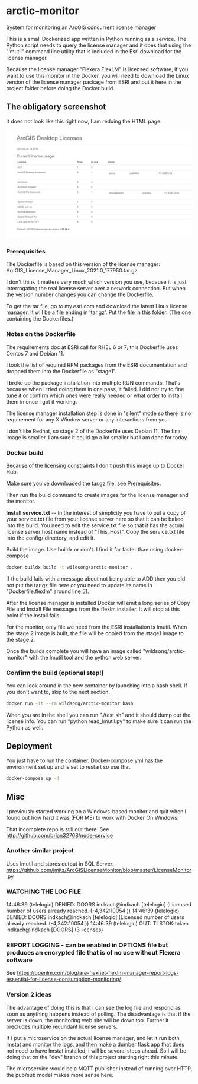 # arctic-monitor

System for monitoring an ArcGIS concurrent license manager

This is a small Dockerized app written in Python running as a service.
The Python script needs to query the license manager and it does that
using the "lmutil" command line utility that is included in the
Esri download for the license manager.

Because the license manager "Flexera FlexLM" is licensed software, if
you want to use this monitor in the Docker, you will need to download
the Linux version of the license manager package from ESRI and put it
here in the project folder before doing the Docker build.

## The obligatory screenshot

It does not look like this right now, I am redoing the HTML page.

![Screenshot of monitor for ArcGIS Flexlm](screenshot.png?raw=true "What the web page looks like")

### Prerequisites

The Dockerfile is based on this version of the license manager:
ArcGIS_License_Manager_Linux_2021.0_177950.tar.gz

I don't think it matters very much which version you use, because it is
just interrogating the real license server over a network connection.
But when the version number changes you can change the Dockerfile.

To get the tar file, go to my.esri.com and download the latest Linux
license manager.  It will be a file ending in 'tar.gz'. Put the file
in this folder. (The one containing the Dockerfiles.)

### Notes on the Dockerfile

The requirements doc at ESRI call for RHEL 6 or 7;
this Dockerfile uses Centos 7 and Debian 11.

I took the list of required RPM packages from the ESRI documentation and
dropped them into the Dockerfile as "stage1".

I broke up the package installation into multiple RUN commands. That's
because when I tried doing them in one pass, it failed. I did not try
to fine tune it or confirm which ones were really needed or what order
to install them in once I got it working.

The license manager installation step is done in "silent" mode so
there is no requirement for any X Window server or any interactions
from you.

I don't like Redhat, so stage 2 of the Dockerfile uses Debian 11.
The final image is smaller. I am sure it could go a lot smaller but
I am done for today.

### Docker build

Because of the licensing constraints I don't push this image up to Docker Hub.

Make sure you've downloaded the tar.gz file, see Prerequisites.

Then run the build command to create images for the license manager and the monitor.

**Install service.txt** -- In the interest of simplicity you 
have to put a copy of your service.txt file
from your license server here so that it can be baked into the build. 
You need to edit the service.txt file so that it has the actual license server
host name instead of "This_Host".  Copy the service.txt file into the
config/ directory, and edit it.

Build the image. Use buildx or don't. I find it far faster than using docker-compose

```bash
docker buildx build -t wildsong/arctic-monitor .
```

If the build fails with a message about not being able to ADD then you
did not put the tar.gz file here or you need to update its name in
"Dockerfile.flexlm" around line 51.

After the license manager is installed Docker will emit a long series
of Copy File and Install File messages from the flexlm installer. It
will stop at this point if the install fails.

For the monitor, only file we need from the ESRI installation is lmutil.
When the stage 2 image is built, the file will be copied from the stage1 image to the stage 2.

Once the builds complete you will have an image 
called "wildsong/arctic-monitor" with the lmutil tool 
and the python web server.

### Confirm the build (optional step!)

You can look around in the new container by launching into a bash shell.
If you don't want to, skip to the next section.

```bash
docker run -it --rm wildsong/arctic-monitor bash
```

When you are in the shell you can run "./test.sh" and it should dump
out the license info. You can run "python read_lmutil.py" to make sure
it can run the Python as well.

## Deployment

You just have to run the container. Docker-compose.yml has the 
environment set up and is set to restart so use that.

```bash
docker-compose up -d
```

## Misc

I previously started working on a Windows-based monitor and quit when
I found out how hard it was (FOR ME) to work with Docker On Windows.

That incomplete repo is still out there. See
<http://github.com/brian32768/node-service>

### Another similar project

Uses lmutil and stores output in SQL Server:
<https://github.com/jmitz/ArcGISLicenseMonitor/blob/master/LicenseMonitor.py>

### WATCHING THE LOG FILE

14:46:39 (telelogic) DENIED: DOORS indkach@indkach  [telelogic]
(Licensed number of users already reached. (-4,342:10054 ))
14:46:39 (telelogic) DENIED: DOORS indkach@indkach  [telelogic]
(Licensed number of users already reached. (-4,342:10054 ))
14:46:39 (telelogic) OUT: TLSTOK-token indkach@indkach  [DOORS]
(3 licenses)

### REPORT LOGGING - can be enabled in OPTIONS file but produces an encrypted file that is of no use without Flexera software

See <https://openlm.com/blog/are-flexnet-flexlm-manager-report-logs-essential-for-license-consumption-monitoring/>

### Version 2 ideas

The advantage of doing this is that I can see the log file and respond as soon as anything happens instead of polling. 
The disadvantage is that if the server is down, the monitoring web site will be down too. Further it precludes multiple redundant license servers.

If I put a microservice on the actual license manager, and let it run both lmstat
and monitor the logs, and then make a dumber flask app that does not need to have
lmstat installed, I will be several steps ahead. So I will be doing that on the "dev"
branch of this project starting right this minute.

The microservice would be a MQTT publisher instead of running over HTTP,
the pub/sub model makes more sense here.

